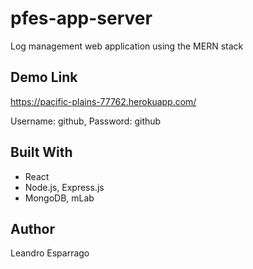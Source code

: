 # pfes-app-server
Log management web application using the MERN stack

## Demo Link
https://pacific-plains-77762.herokuapp.com/

Username: github, Password: github

## Built With
* React
* Node.js, Express.js
* MongoDB, mLab

## Author
Leandro Esparrago



